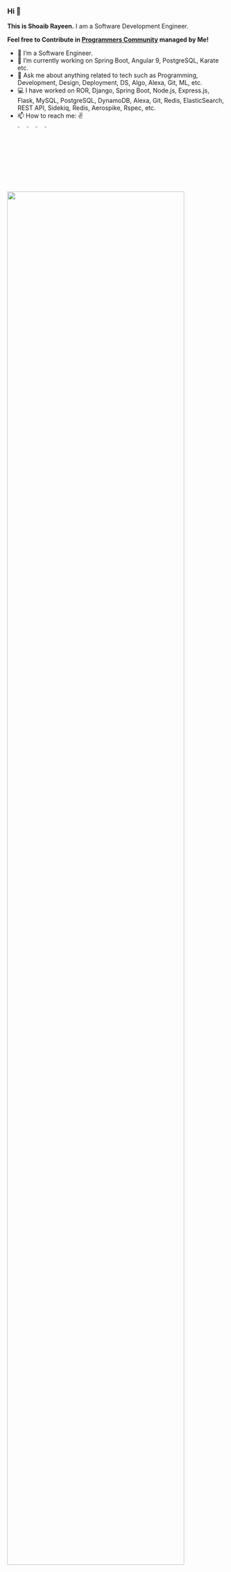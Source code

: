 ### Hi :open_hands:


**This is Shoaib Rayeen.** I am a Software Development Engineer. 

**Feel free to Contribute in [Programmers Community](https://shoaibrayeen.github.io/Programmers-Community/) managed by Me!**

- 🔭 I’m a Software Engineer. 
- 🌱 I’m currently working on Spring Boot, Angular 9, PostgreSQL, Karate etc.
- 💬 Ask me about anything related to tech such as Programming, Development, Design, Deployment, DS, Algo, Alexa, Git, ML, etc. 
- :computer: I have worked on ROR, Django, Spring Boot, Node.js, Express.js, Flask, MySQL, PostgreSQL, DynamoDB, Alexa, Git, Redis, ElasticSearch, REST API, Sidekiq, Redis, Aerospike, Rspec, etc.
- 📫 How to reach me: :v: <br>
[<img src="https://img.icons8.com/color/48/000000/linkedin.png" width="3.5%"/>](https://www.linkedin.com/in/shoaibrayeen/)
[<img src="https://img.icons8.com/color/48/000000/twitter.png" width="3.5%"/>](https://twitter.com/Shoaibrayeen)
[<img src="https://img.icons8.com/color/48/000000/facebook.png" width="3.5%"/>](https://www.facebook.com/ShoaibRayeen123)
[<img src="https://img.icons8.com/color/48/000000/instagram.png" width="3.5%"/>](https://www.instagram.com/shoaibrayeen/)

<img src="https://github-readme-stats.vercel.app/api?username=shoaibrayeen&count_private=true&show_icons=true&title_color=FF5733&icon_color=FFBB33&text_color=C0C0C0&bg_color=26466D" width="90%"/>


**For More Information, Visit [Here](https://shoaibrayeen.github.io/). :smile:**
